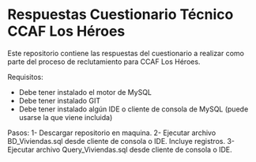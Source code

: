 # Respuestas Cuestionario Técnico CCAF Los Héroes

Este repositorio contiene las respuestas del cuestionario a realizar como parte del proceso de reclutamiento para CCAF Los Héroes.

Requisitos:
- Debe tener instalado el motor de MySQL
- Debe tener instalado GIT
- Debe tener instalado algún IDE o cliente de consola de MySQL (puede usarse la que viene incluida)

Pasos:
1- Descargar repositorio en maquina.
2- Ejecutar archivo BD_Viviendas.sql desde cliente de consola o IDE. Incluye registros.
3- Ejecutar archivo Query_Viviendas.sql desde cliente de consola o IDE.
